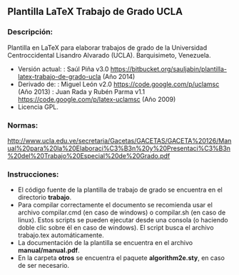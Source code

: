 ## Plantilla LaTeX Trabajo de Grado UCLA

### Descripción:
Plantilla en LaTeX para elaborar trabajos de grado de la 
Universidad Centroccidental Lisandro Alvarado (UCLA). Barquisimeto, Venezuela.

* Versión actual: 
: Saúl Piña v3.0 https://bitbucket.org/sauljabin/plantilla-latex-trabajo-de-grado-ucla (Año 2014) 
* Derivado de:
: Miguel León v2.0 https://code.google.com/p/uclamsc (Año 2013)
: Juan Rada y Rubén Parma v1.1 https://code.google.com/p/latex-uclamsc (Año 2009) 
* Licencia GPL.

### Normas:
http://www.ucla.edu.ve/secretaria/Gacetas/GACETAS/GACETA%20126/Manual%20para%20la%20Elaboraci%C3%B3n%20y%20Presentaci%C3%B3n%20del%20Trabajo%20Especial%20de%20Grado.pdf

### Instrucciones:
* El código fuente de la plantilla de trabajo de grado se encuentra en el directorio **trabajo**.
* Para compilar correctamente el documento se recomienda usar el archivo compilar.cmd (en caso de windows) o compilar.sh (en caso de linux). Estos scripts se pueden ejecutar desde una consola (o haciendo doble clic sobre él en caso de windows). El script busca el archivo trabajo.tex automáticamente.
* La documentación de la plantilla se encuentra en el archivo **manual/manual.pdf**.
* En la carpeta **otros** se encuentra el paquete **algorithm2e.sty**, en caso de ser necesario.
